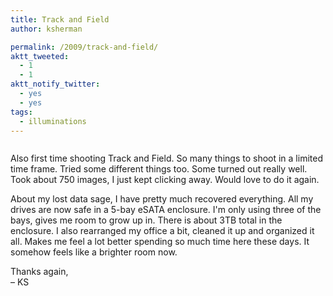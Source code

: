 ```yaml
---
title: Track and Field
author: ksherman

permalink: /2009/track-and-field/
aktt_tweeted:
  - 1
  - 1
aktt_notify_twitter:
  - yes
  - yes
tags:
  - illuminations
---
```

<p style="text-align: center;">
  <img class="aligncenter" src="https://s3-us-west-2.amazonaws.com/assets.kshermphoto.com/2009PostsImages/April/10/HononegahTrack-01.jpg" alt="" /><br /> <img src="https://s3-us-west-2.amazonaws.com/assets.kshermphoto.com/2009PostsImages/April/10/HononegahTrack-02.jpg" alt="" /><br /> <img src="https://s3-us-west-2.amazonaws.com/assets.kshermphoto.com/2009PostsImages/April/10/HononegahTrack-03.jpg" alt="" /><br /> <img src="https://s3-us-west-2.amazonaws.com/assets.kshermphoto.com/2009PostsImages/April/10/HononegahTrack-04.jpg" alt="" /><br /> <img src="https://s3-us-west-2.amazonaws.com/assets.kshermphoto.com/2009PostsImages/April/10/HononegahTrack-06.jpg" alt="" /><br /> <img src="https://s3-us-west-2.amazonaws.com/assets.kshermphoto.com/2009PostsImages/April/10/HononegahTrack-07.jpg" alt="" /><br /> <img src="https://s3-us-west-2.amazonaws.com/assets.kshermphoto.com/2009PostsImages/April/10/HononegahTrack-08.jpg" alt="" /><br /> <img src="https://s3-us-west-2.amazonaws.com/assets.kshermphoto.com/2009PostsImages/April/10/HononegahTrack-09.jpg" alt="" /><br /> <img src="https://s3-us-west-2.amazonaws.com/assets.kshermphoto.com/2009PostsImages/April/10/HononegahTrack-10.jpg" alt="" /><br /> <img src="https://s3-us-west-2.amazonaws.com/assets.kshermphoto.com/2009PostsImages/April/10/HononegahTrack-11.jpg" alt="" />
</p>

Also first time shooting Track and Field. So many things to shoot in a limited time frame. Tried some different things too. Some turned out really well. Took about 750 images, I just kept clicking away. Would love to do it again.

About my lost data sage, I have pretty much recovered everything. All my drives are now safe in a 5-bay eSATA enclosure. I'm only using three of the bays, gives me room to grow up in. There is about 3TB total in the enclosure. I also rearranged my office a bit, cleaned it up and organized it all. Makes me feel a lot better spending so much time here these days. It somehow feels like a brighter room now.

Thanks again,  
– KS